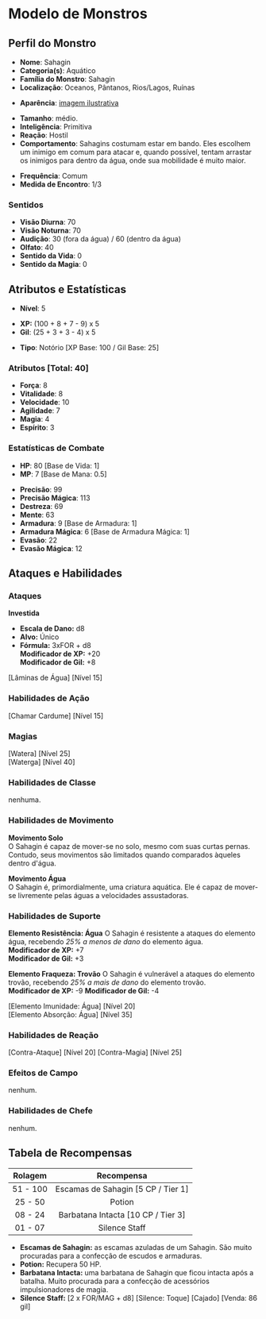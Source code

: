 # Modelo de Monstros

## Perfil do Monstro

- **Nome**: Sahagin
- **Categoria(s)**: Aquático
- **Família do Monstro**: Sahagin
- **Localização**: Oceanos, Pântanos, Rios/Lagos, Ruínas

* **Aparência**: [imagem ilustrativa](https://vignette4.wikia.nocookie.net/finalfantasy/images/3/3f/FFXIII_enemy_Sahagin.png/revision/latest?cb=20140221151539)

- **Tamanho**: médio.
- **Inteligência**: Primitiva
- **Reação**: Hostil
- **Comportamento**: Sahagins costumam estar em bando. Eles escolhem um inimigo em comum para atacar e, quando possível, tentam arrastar os inimigos para dentro da água, onde sua mobilidade é muito maior. 

* **Frequência**: Comum
* **Medida de Encontro**: 1/3

### Sentidos

- **Visão Diurna**: 70
- **Visão Noturna**: 70
- **Audição**: 30 (fora da água) / 60 (dentro da água)
- **Olfato**: 40
- **Sentido da Vida**: 0
- **Sentido da Magia**: 0

## Atributos e Estatísticas

* **Nível**: 5

- **XP:** (100 + 8 + 7 - 9) x 5
- **Gil**: (25 + 3 + 3 - 4) x 5

* **Tipo**: Notório [XP Base: 100 / Gil Base: 25]

 ### Atributos [Total: 40]

 - **Força**: 8
 - **Vitalidade**: 8
 - **Velocidade**: 10
 - **Agilidade**: 7
 - **Magia**: 4
 - **Espírito**: 3

 ### Estatísticas de Combate 
 
- **HP**: 80 [Base de Vida: 1]
- **MP**: 7 [Base de Mana: 0.5]

* **Precisão**: 99
* **Precisão Mágica**: 113
* **Destreza**: 69
* **Mente**: 63
* **Armadura**: 9 [Base de Armadura: 1]
* **Armadura Mágica**: 6 [Base de Armadura Mágica: 1]
* **Evasão**: 22
* **Evasão Mágica**: 12

## Ataques e Habilidades

### Ataques

**Investida**  
- **Escala de Dano:** d8  
- **Alvo:** Único  
- **Fórmula:** 3xFOR + d8  
**Modificador de XP:** +20  
**Modificador de Gil:** +8

[Lâminas de Água] [Nível 15]  
  
### Habilidades de Ação

[Chamar Cardume] [Nível 15]

### Magias

[Watera] [Nível 25]  
[Waterga] [Nível 40]

### Habilidades de Classe

nenhuma.

### Habilidades de Movimento

**Movimento Solo**  
O Sahagin é capaz de mover-se no solo, mesmo com suas curtas pernas. Contudo, seus movimentos são limitados quando comparados àqueles dentro d'água.

**Movimento Água**  
O Sahagin é, primordialmente, uma criatura aquática. Ele é capaz de mover-se livremente pelas águas a velocidades assustadoras.

### Habilidades de Suporte

**Elemento Resistência: Água**
O Sahagin é resistente a ataques do elemento água, recebendo *25% a menos de dano* do elemento água.  
**Modificador de XP:** +7  
**Modificador de Gil:** +3

**Elemento Fraqueza: Trovão**
O Sahagin é vulnerável a ataques do elemento trovão, recebendo *25% a mais de dano* do elemento trovão.  
**Modificador de XP:** -9
**Modificador de Gil:** -4

[Elemento Imunidade: Água] [Nível 20]  
[Elemento Absorção: Água] [Nível 35]

### Habilidades de Reação

[Contra-Ataque] [Nível 20]
[Contra-Magia] [Nível 25]

### Efeitos de Campo

nenhum.

### Habilidades de Chefe

nenhum.

## Tabela de Recompensas

| Rolagem   | Recompensa                         |
|:---------:|:----------------------------------:|
| 51 - 100  | Escamas de Sahagin [5 CP / Tier 1] |
| 25 - 50   | Potion                             |
| 08 - 24   | Barbatana Intacta [10 CP / Tier 3] |
| 01 - 07   | Silence Staff                      |

* **Escamas de Sahagin:** as escamas azuladas de um Sahagin. São muito procuradas para a confecção de escudos e armaduras.
* **Potion:** Recupera 50 HP.
* **Barbatana Intacta:** uma barbatana de Sahagin que ficou intacta após a batalha. Muito procurada para a confecção de acessórios impulsionadores de magia.
* **Silence Staff:** [2 x FOR/MAG + d8] [Silence: Toque] [Cajado] [Venda: 86 gil]